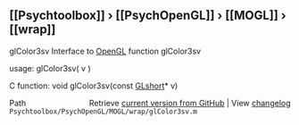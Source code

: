 ## [[Psychtoolbox]] &#8250; [[PsychOpenGL]] &#8250; [[MOGL]] &#8250; [[wrap]]

glColor3sv  Interface to [OpenGL](OpenGL) function glColor3sv  
  
usage:  glColor3sv( v )  
  
C function:  void glColor3sv(const [GLshort](GLshort)\* v)  




<div class="code_header" style="text-align:right;">
  <span style="float:left;">Path&nbsp;&nbsp;</span> <span class="counter">Retrieve <a href=
  "https://raw.github.com/Psychtoolbox-3/Psychtoolbox-3/beta/Psychtoolbox/PsychOpenGL/MOGL/wrap/glColor3sv.m">current version from GitHub</a> | View <a href=
  "https://github.com/Psychtoolbox-3/Psychtoolbox-3/commits/beta/Psychtoolbox/PsychOpenGL/MOGL/wrap/glColor3sv.m">changelog</a></span>
</div>
<div class="code">
  <code>Psychtoolbox/PsychOpenGL/MOGL/wrap/glColor3sv.m</code>
</div>

